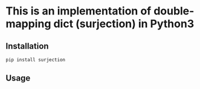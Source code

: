 # This is an implementation of double-mapping dict (surjection) in Python3  

## Installation  

    pip install surjection

## Usage
